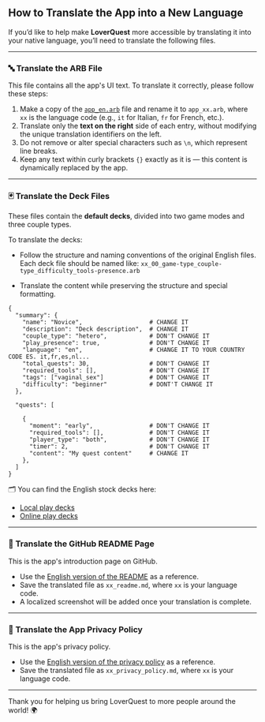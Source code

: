 ## How to Translate the App into a New Language

If you’d like to help make **LoverQuest** more accessible by translating it into your native language, you’ll need to translate the following files.

---

### 🔤 Translate the ARB File

This file contains all the app's UI text. To translate it correctly, please follow these steps:

1. Make a copy of the [`app_en.arb`](https://github.com/H3rz3n/loverquest/blob/main/lib/l10n/app_en.arb) file and rename it to `app_xx.arb`, where `xx` is the language code (e.g., `it` for Italian, `fr` for French, etc.).
2. Translate only the **text on the right** side of each entry, without modifying the unique translation identifiers on the left.
3. Do not remove or alter special characters such as `\n`, which represent line breaks.
4. Keep any text within curly brackets `{}` exactly as it is — this content is dynamically replaced by the app.

---

### 🃏 Translate the Deck Files

These files contain the **default decks**, divided into two game modes and three couple types.

To translate the decks:

- Follow the structure and naming conventions of the original English files. Each deck file should be named like: `xx_00_game-type_couple-type_difficulty_tools-presence.arb`

- Translate the content while preserving the structure and special formatting.
```
{
  "summary": {
    "name": "Novice",                   # CHANGE IT
    "description": "Deck description",  # CHANGE IT
    "couple_type": "hetero",            # DON'T CHANGE IT
    "play_presence": true,              # DON'T CHANGE IT
    "language": "en",                   # CHANGE IT TO YOUR COUNTRY CODE ES. it,fr,es,nl...
    "total_quests": 30,                 # DON'T CHANGE IT
    "required_tools": [],               # DON'T CHANGE IT
    "tags": ["vaginal_sex"]             # DON'T CHANGE IT
    "difficulty": "beginner"            # DONT'T CHANGE IT
  },

  "quests": [

    {
      "moment": "early",                # DON'T CHANGE IT
      "required_tools": [],             # DON'T CHANGE IT
      "player_type": "both",            # DON'T CHANGE IT
      "timer": 2,                       # DON'T CHANGE IT
      "content": "My quest content"     # CHANGE IT
    },
  ]
}
```

🗂️ You can find the English stock decks here:

- [Local play decks](https://github.com/H3rz3n/loverquest/tree/main/assets/default_decks/presence/en)
- [Online play decks](https://github.com/H3rz3n/loverquest/tree/main/assets/default_decks/distance/en)

---

### 📄 Translate the GitHub README Page

This is the app's introduction page on GitHub.

- Use the [English version of the README](https://github.com/H3rz3n/loverquest/blob/main/github_pages/readme/en_readme.md) as a reference.
- Save the translated file as `xx_readme.md`, where `xx` is your language code.
- A localized screenshot will be added once your translation is complete.

---

### 🔐 Translate the App Privacy Policy

This is the app's privacy policy.

- Use the [English version of the privacy policy](https://github.com/H3rz3n/loverquest/blob/main/github_pages/privacy_policy/en_privacy_policy.md) as a reference.
- Save the translated file as `xx_privacy_policy.md`, where `xx` is your language code.

---

Thank you for helping us bring LoverQuest to more people around the world! 🌍
